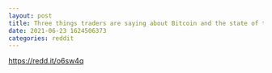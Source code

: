 ```yaml
--- 
layout: post 
title: Three things traders are saying about Bitcoin and the state of the bull market 
date: 2021-06-23 1624506373 
categories: reddit 
--- 
```

https://redd.it/o6sw4q